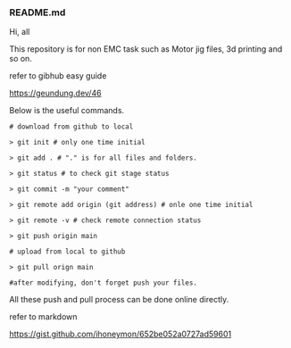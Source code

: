### README.md



Hi, all


This repository is for non EMC task such as Motor jig files, 3d printing and so on.


refer to gibhub easy guide


https://geundung.dev/46


Below is the useful commands.

```
# download from github to local

> git init # only one time initial

> git add . # "." is for all files and folders.

> git status # to check git stage status

> git commit -m "your comment"

> git remote add origin (git address) # onle one time initial

> git remote -v # check remote connection status

> git push origin main

# upload from local to github

> git pull orign main 

#after modifying, don't forget push your files.

```

All these push and pull process can be done online directly.


refer to markdown


https://gist.github.com/ihoneymon/652be052a0727ad59601


